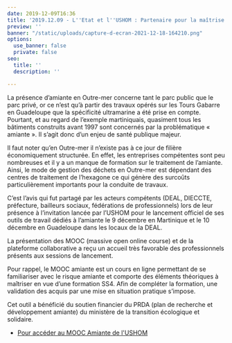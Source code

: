 ```yaml
---
date: 2019-12-09T16:36
title: '2019.12.09 - L''Etat et l''USHOM : Partenaire pour la maîtrise du risque amiante'
preview: ''
banner: "/static/uploads/capture-d-ecran-2021-12-18-164210.png"
options:
  use_banner: false
  private: false
seo:
  title: ''
  description: ''

---
```

La présence d’amiante en Outre-mer concerne tant le parc public que le parc privé, or ce n’est qu’à partir des travaux opérés sur les Tours Gabarre en Guadeloupe que la spécificité ultramarine a été prise en compte. Pourtant, et au regard de l’exemple martiniquais, quasiment tous les bâtiments construits avant 1997 sont concernés par la problématique « amiante ». Il s’agit donc d’un enjeu de santé publique majeur.

Il faut noter qu’en Outre-mer il n’existe pas à ce jour de filière économiquement structurée. En effet, les entreprises compétentes sont peu nombreuses et il y a un manque de formation sur le traitement de l’amiante. Ainsi, le mode de gestion des déchets en Outre-mer est dépendant des centres de traitement de l’hexagone ce qui génère des surcoûts particulièrement importants pour la conduite de travaux.

C’est l’avis qui fut partagé par les acteurs compétents (DEAL, DIECCTE, préfecture, bailleurs sociaux, fédérations de professionnels) lors de leur présence à l’invitation lancée par l’USHOM pour le lancement officiel de ses outils de travail dédiés à l’amiante le 9 décembre en Martinique et le 10 décembre en Guadeloupe dans les locaux de la DEAL.

La présentation des MOOC (massive open online course) et de la plateforme collaborative a reçu un accueil très favorable des professionnels présents aux sessions de lancement.

Pour rappel, le MOOC amiante est un cours en ligne permettant de se familiariser avec le risque amiante et comporte des éléments théoriques à maîtriser en vue d’une formation SS4. Afin de compléter la formation, une validation des acquis par une mise en situation pratique s’impose. 

Cet outil a bénéficié du soutien financier du PRDA (plan de recherche et développement amiante) du ministère de la transition écologique et solidaire.

* [Pour accéder au MOOC Amiante de l'USHOM ](https://moocamiante.ushom.fr/)